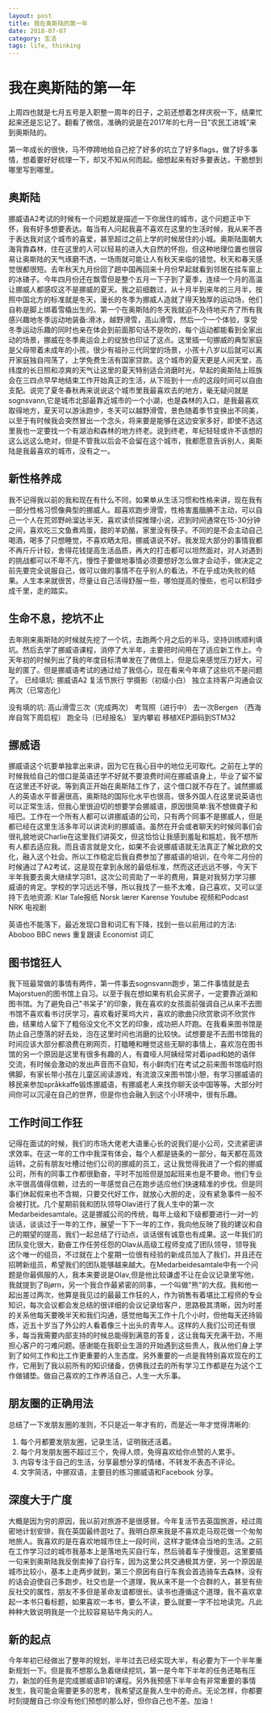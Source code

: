 ```yaml
---
layout: post
title: 我在奥斯陆的第一年
date: 2018-07-07
category: 生活
tags: life, thinking
---
```

# 我在奥斯陆的第一年

上周四也就是七月五号是入职整一周年的日子，之前还想着怎样庆祝一下，结果忙起来还是忘记了。翻看了微信，准确的说是在2017年的七月一日"农民工进城"来到奥斯陆的。

第一年成长的很快，马不停蹄地给自己挖了好多的坑立了好多flags，做了好多事情，想着要好好梳理一下，却又不知从何而起。细想起来有好多要表达，干脆想到哪里写到哪里。

## 奥斯陆

挪威语A2考试的时候有一个问题就是描述一下你居住的城市，这个问题正中下怀，我有好多想要表达。每当有人问起我喜不喜欢在这里的生活时候，我从来不吝于表达我对这个城市的喜爱，甚至超过之前上学的时候居住的小城。奥斯陆面朝大海背靠森林，住在这里的人可以轻易的进入大自然的怀抱，但这种地理位置也很容易让奥斯陆的天气琢磨不透，一场雨就可能让人有秋天来临的错觉。秋天和春天感觉很都很短。去年秋天九月份回了趟中国再回来十月份早起就看到邻居在挂车窗上的冰碴子。今年四月份还在飘雪但是整个五月一下子到了夏季，连续一个月的高温让挪威人都感叹这不是挪威的夏天。我之前细数过，从十月半到来年的三月半，按照中国北方的标准就是冬天，漫长的冬季为挪威人造就了得天独厚的运动场，他们自称是脚上绑着雪橇出生的。第一个在奥斯陆的冬天我就迫不及待地买齐了所有我感兴趣地冬季运动地装备:滑冰，越野滑雪，高山滑雪，然后一个一个体验，享受冬季运动乐趣的同时也亲在体会到前面那句话不是吹的，每个运动都能看到全家出动的场景，挪威在冬季奥运会上的绽放也印证了这点。这里插一句挪威的典型家庭是父母带着未成年的小孩，很少有祖孙三代同堂的场景，小孩十八岁以后就可以离开家庭独自闯荡了，上学免费生活有国家贷款。这个城市的夏天更是人间天堂，高纬度的长日照和凉爽的天气让这里的夏天特别适合消磨时光，早起的奥斯陆上班族会在三四点早早地结束工作开始真正的生活，从下班到十一点的这段时间可以自由支配。说完了夏冬春秋再来说说这个城市里我最喜欢去的地方，毫无疑问就是sognsvann,它是城市北部最靠近城市的一个小湖，也是森林的入口，是我最喜欢取得地方，夏天可以游泳跑步，冬天可以越野滑雪，景色随着季节变换出不同美，以至于有时候我会突然冒出一个念头，将来要是能够在这边安家多好，即使不选这里我也一定要找一个有湖泊和森林的地方终老。说到终老，年纪轻轻或许不该想的这么远这么绝对，但是不管我以后会不会留在这个城市，我都愿意告诉别人，奥斯陆是我最喜欢的城市，没有之一。

## 新性格养成

我不记得我以前的我和现在有什么不同，如果单从生活习惯和性格来讲，现在我有一部分性格习惯像典型的挪威人。超喜欢跑步滑雪，性格害羞腼腆不主动，可以自己一个人在荒郊野岭溜达半天，喜欢读侦探推理小说，迟到时间通常在15-30分钟之间，喜欢吃三文鱼煮鸡蛋，甜的羊奶酪，家里没有筷子。不同的是不会主动自己喝酒，喝多了只想睡觉，不喜欢晒太阳，挪威语说不好。我发现大部分的事情我都不再斤斤计较，舍得花钱提高生活品质，再大的打击都可以坦然面对，对人对遇到的挑战都可以不卑不亢，慢性子要做地事情必须要想好怎么做才会动手，做决定之前先要完全说服自己，做可以做的事情不在乎别人的看法，不在乎成功失败的结果。人生本来就很苦，尽量让自己活得舒服一些，哪怕提高的慢些，也可以积跬步成千里，走的踏实。

## 生命不息，挖坑不止

去年刚来奥斯陆的时候就先挖了一个坑，去跑两个月之后的半马，坚持训练顺利填坑。然后去学了挪威语课程，消停了大半年，主要把时间用在了适应新工作上。今天年初的时候列出了我的年度目标清单发在了微信上，但是后来感觉压力好大，可耻的匿了。但是挪威语考试的通过给了我信心，现在看来今年填了这些坑不是问题了。
已经填坑:
挪威语A2
复活节旅行
学摄影（初级小白）
独立主持客户沟通会议两次（已常态化）

没有填的坑:
高山滑雪三次（完成两次）
考驾照（进行中）
去一次Bergen （西海岸自驾下周启程）
跑全马（已经报名）
室内攀岩
移植XEP源码到STM32

## 挪威语

挪威语这个坑要单独拿出来讲，因为它在我心目中的地位无可取代。之前在上学的时候我给自己的借口是英语还学不好就不要浪费时间在挪威语身上，毕业了留不留在这里还不好说。等到真正开始在奥斯陆工作了，这个借口就不存在了。诚然挪威人的英语水平普遍很高，奥斯陆的国际化水平也很高，很多外国人在这里说英语也可以正常生活，但我心里很迫切的想要学会挪威语，原因很简单:我不想做聋子和哑巴。工作在一个所有人都可以讲挪威语的公司，只有两个同事不是挪威人，但是都已经在这里生活多年可以讲流利的挪威语。虽然在开会或者聊天的时候同事们会很礼貌地说Charlie在这里我们讲英文，但这恰恰让我感到羞耻和尴尬，我不想所有人都去适应我。而且语言就是文化，如果不会说挪威语就无法真正了解北欧的文化，融入这个社会。所以工作稳定后我自费参加了挪威语的培训，在今年二月份的时候通过了A2考试，这是现在拿到永居的最低标准，然而这还远远不够，今天下半年我要去奥大继续学习B1，这次公司资助了一半的费用，算是对我努力学习挪威语的肯定。学校的学习远远不够，所以我找了一些不太难，自己喜欢，又可以坚持下去地资源:
Klar Tale报纸
Norsk lærer Karense Youtube 视频和Podcast
NRK 电视剧

英语也不能落下，最近发现口音和词汇有下降，找到一些以前用过的方法:
Aboboo BBC news 重复跟读
Economist 词汇

## 图书馆狂人

我下班最常做的事情有两件，第一件事去sognsvann跑步，第二件事情就是去Majorstuen的图书馆上自习。以至于我在想如果有机会买房子，一定要靠近湖和图书馆。为了避免自己"书呆子"的印象，我在喜欢的女孩面前强调自己从来不去图书馆不喜欢看书讨厌学习，喜欢看好莱坞大片，喜欢的歌曲只欣赏歌词不欣赏作曲，结果给人留下了粗俗没文化不文艺的印象，成功把人吓跑。在我看来图书馆是防止自己堕落的好去处，泡在这里时间也消磨的比较快。试想要是不去图书馆我的时间应该大部分都浪费在刷网页，打瞌睡和睡觉这些无聊的事情上，喜欢泡在图书馆的另一个原因是这里有很多有趣的人，有聋哑人阿姨经常对着ipad和她的语伴交流，有时候会激动的发出声音而不自知，有小鲜肉们在考试之前来图书馆临时抱佛脚，有家长带小孩在儿童区阅读游戏，有流浪汉来图书馆小憩，有学习挪威语的移民来参加språkkaffe锻炼挪威语，有挪威老人来找你聊天谈中国等等。大部分时间你可以沉浸在自己的世界，但是你也会融入到这个小环境中，很有乐趣。

## 工作时间工作狂

记得在面试的时候，我们的市场大佬老大语重心长的说我们是小公司，交流紧密讲求效率。在这一年的工作中我深有体会，每个人都是链条的一部分，每天都在高效运转。之前有朋友吐槽过他们公司的挪威的员工，这让我觉得我进了一个假的挪威公司，所有的同事工作都很勤奋，平时不加班但是加起班来也是不要命。他们专业水平很高值得信赖，过去的一年感觉自己在跑步适应他们快速精准的步伐。但是同事们休起假来也不含糊，只要交代好工作，就放心大胆的走，没有紧急事件一般不会被打扰。几个星期前我和团队领导Olav进行了我人生中的第一次Medarbeidesamtale。这是挪威公司的传统，每年上级和下级都要进行一对一的谈话，谈谈过于一年的工作，展望一下下一年的工作，我向他反映了我的建议和自己的期望的提高，我们一起总结了行动点，谈话很有诚意也有成果。这一年我们的团队变化很大，勤奋工作任劳任怨的Olav从高级工程师变成了团队领导，领导我这个唯一的组员，不过就在上个星期一位很有经验的新成员加入了我们，并且还在招聘新组员，希望我们的团队能够越来越大。在Medarbeidesamtale中有一个问题是你最佩服的人，我本来要说是Olav,但是他比较谦虚不让在会议记录里写他，我就提到了Bjørn，另一个我合作最紧密的同事，一个叫做"熊"的大叔。我和他一起出差过两次，他算是我见过的最最工作狂的人，作为销售有着堪比工程师的专业知识，每次会议都会发总结的很详细的会议记录给客户，思路极其清晰，因为时差的关系他每天要晚半天和我们沟通，感觉他每天工作十几个小时，但他每天还持锻炼，近五十岁当了外公的人看着像三十出头的青年人。这样的人我们公司还有很多，每当我需要内部支持的时候总能得到满意的答复，这让我每天充满干劲，不用担心客户的刁难问题。感谢能在我职业生涯的开始遇到这些贵人，我从他们身上学到了如何工作和比工作更重要的人生态度。另外重要的一点是我特别喜欢现在的工作，它用到了我以前所有的知识储备，仿佛我过去的所有学习工作都是在为这个工作做铺垫。做自己喜欢的工作养活自己，人生一大乐事。

## 朋友圈的正确用法

总结了一下发朋友圈的准则，不只是近一年才有的，而是近一年才觉得清晰的:

1. 每个月都要发朋友圈，记录生活，证明我还活着。
2. 每个月发朋友圈不超过三个，免得人烦，免得喜欢给你点赞的人累手。
3. 内容专注于自己的生活，分享最想分享的情绪，不转发不表态不评论。
4. 文字简洁，中挪双语，主要目的练习挪威语和Facebook 分享。

## 深度大于广度

大概是因为穷的原因，我以前对旅游不是很感冒。今年复活节去英国旅游，经过周密地计划安排，我在英国最终逛吐了。我明白原来我是不喜欢走马观花做一个匆匆地旅人。我喜欢的是在喜欢地城市住上一段时间，这样才能体会当地的生活。之前在工作学习过的城市我基本上是落地先买自行车，然后骑着车子慢慢逛。这里要插一句来到奥斯陆我反倒卖掉了自行车，因为这里公共交通极其方便，另一个原因是城市比较小，基本上走两步就到，第三个原因有自行车我会首选骑车去森林，没有的话会迫使自己多跑步。社交也是一个道理，我从来不是一个合群的人，甚至有些反社交的属性，朋友不多但是革命友谊都很长。读书也遵循这个道理，我不喜欢拿起一本书只看标题，如果喜欢一本书，要么不读，要么就要一字不拉地读完。凡此种种大致说明我是一个比较容易钻牛角尖的人。

## 新的起点

今年年初已经做出了整年的规划，半年过去已经实现大半，有必要为下一个半年重新规划一下。但是我不想那么急着继续挖坑，第一是今年下半年的任务还略有压力，新加的任务是完成挪威语B1的课程。另外我预感下半年会有非常重要的事情发生，我可能会需要更多的思考，我希望这是我人生中的奇点。无论怎样，你都要时刻提醒自己:你没有他们预想的那么好，但你自己也不差。加油！